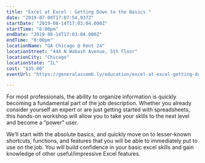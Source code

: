 ```yaml
---
title: "Excel at Excel : Getting Down to the Basics "
date: "2019-07-08T17:07:54.937Z"
startDate: "2019-08-14T17:03:04.000Z"
startTime: "6:00pm"
endDate: "2019-08-14T17:03:04.000Z"
endTime: "8:00pm"
locationName: "GA Chicago @ Rent 24"
locationStreet: "444 N Wabash Avenue, 5th Floor"
locationCity: "Chicago"
locationState: "IL"
cost: "$35.00"
eventUrl: "https://generalassemb.ly/education/excel-at-excel-getting-down-to-the-basics/chicago/78496"

---
```


For most professionals, the ability to organize information is quickly becoming a fundamental part of the job description. Whether you already consider yourself an expert or are just getting started with spreadsheets, this hands-on workshop will allow you to take your skills to the next level and become a “power” user.

We’ll start with the absolute basics, and quickly move on to lesser-known shortcuts, functions, and features that you will be able to immediately put to use on the job. You will build confidence in your basic excel skills and gain knowledge of other useful/impressive Excel features.

